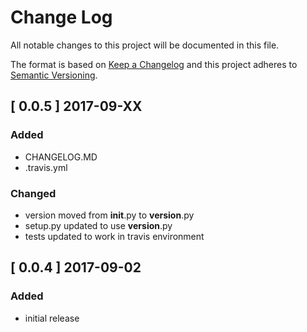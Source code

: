# Change Log
All notable changes to this project will be documented in this file.

The format is based on [Keep a Changelog](http://keepachangelog.com/)
and this project adheres to [Semantic Versioning](http://semver.org/).

## [ 0.0.5 ] 2017-09-XX

### Added

* CHANGELOG.MD
* .travis.yml

### Changed

* version moved from __init__.py to __version__.py
* setup.py updated to use __version__.py
* tests updated to work in travis environment

## [ 0.0.4 ] 2017-09-02

### Added
* initial release
